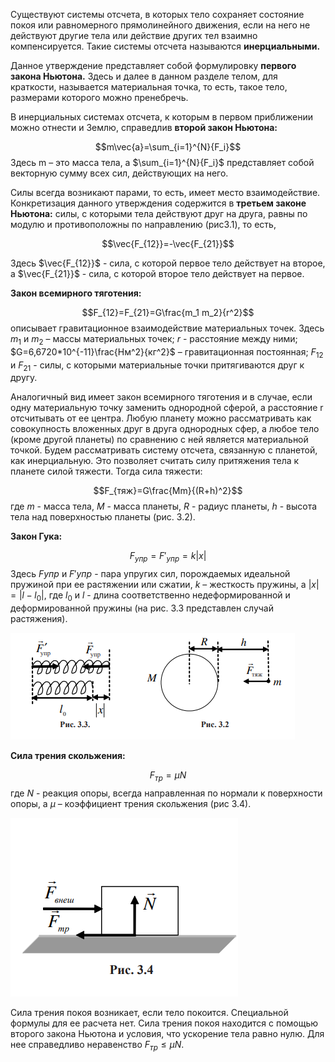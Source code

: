 Существуют системы отсчета, в которых тело сохраняет состояние покоя или равномерного прямолинейного движения, если на него не действуют другие тела или действие других тел взаимно компенсируется. Такие системы отсчета называются **инерциальными.**

Данное утверждение представляет собой формулировку **первого закона Ньютона.** Здесь и далее в данном разделе телом, для краткости, называется материальная точка, то есть, такое тело, размерами которого можно пренебречь. 

В инерциальных системах отсчета, к которым в первом приближении можно отнести и Землю, справедлив **второй закон Ньютона:**

$$m\vec{a}=\sum_{i=1}^{N}{F_i}$$
Здесь m – это масса тела, а $\sum_{i=1}^{N}{F_i}$ представляет собой векторную сумму всех сил, действующих на него. 

Силы всегда возникают парами, то есть, имеет место взаимодействие. Конкретизация данного утверждения содержится в **третьем законе Ньютона:** силы, с которыми тела действуют друг на друга, равны по модулю и противоположны по направлению (рис3.1), то есть, 

$$\vec{F_{12}}=-\vec{F_{21}}$$

Здесь $\vec{F_{12}}$ - сила, с которой первое тело действует на второе, а $\vec{F_{21}}$ - сила, с которой второе тело действует на первое.

**Закон всемирного тяготения:**

$$F_{12}=F_{21}=G\frac{m_1 m_2}{r^2}$$
описывает гравитационное взаимодействие материальных точек. Здесь $m_1$ и $m_2$ – массы материальных точек; $r$ - расстояние между ними; $G=6,6720*10^{-11}\frac{Нм^2}{кг^2}$ – гравитационная постоянная; $F_{12}$ и $F_{21}$ - силы, с которыми материальные точки притягиваются друг к другу.

Аналогичный вид имеет закон всемирного тяготения и в случае, если одну материальную точку заменить однородной сферой, а расстояние r отсчитывать от ее центра. Любую планету можно рассматривать как совокупность вложенных друг в друга однородных сфер, а любое тело (кроме другой планеты) по сравнению с ней является материальной точкой. Будем рассматривать систему отсчета, связанную с планетой, как инерциальную. Это позволяет считать силу притяжения тела к планете силой тяжести. Тогда сила тяжести: 

$$F_{тяж}=G\frac{Mm}{(R+h)^2}$$
где $m$ - масса тела, $M$ - масса планеты, $R$ - радиус планеты, $h$ - высота тела над поверхностью планеты (рис. 3.2).

**Закон Гука:**

$$F_{упр}=F'_{упр}=k|x|$$
Здесь $F{упр}$ и $F'{упр}$  - пара упругих сил, порождаемых идеальной пружиной при ее растяжении или сжатии, $k$ – жесткость пружины, а $|x|=|l-l_0|$, где $l_0$ и $l$ -  длина соответственно недеформированной и деформированной пружины (на рис. 3.3 представлен случай растяжения).

![](./img/Pasted%20image%2020240413015454.png)

**Сила трения скольжения:**

$$F_{тр}=\mu N$$
где $N$ - реакция опоры, всегда направленная по нормали к поверхности опоры, а $μ$ – коэффициент трения скольжения (рис 3.4).

![](./img/Pasted%20image%2020240413015956.png)

Сила трения покоя возникает, если тело покоится. Специальной формулы для ее расчета нет. Сила трения покоя находится с помощью второго закона Ньютона и условия, что ускорение тела равно нулю. Для нее справедливо неравенство $F_{тр}\leq\mu N$.